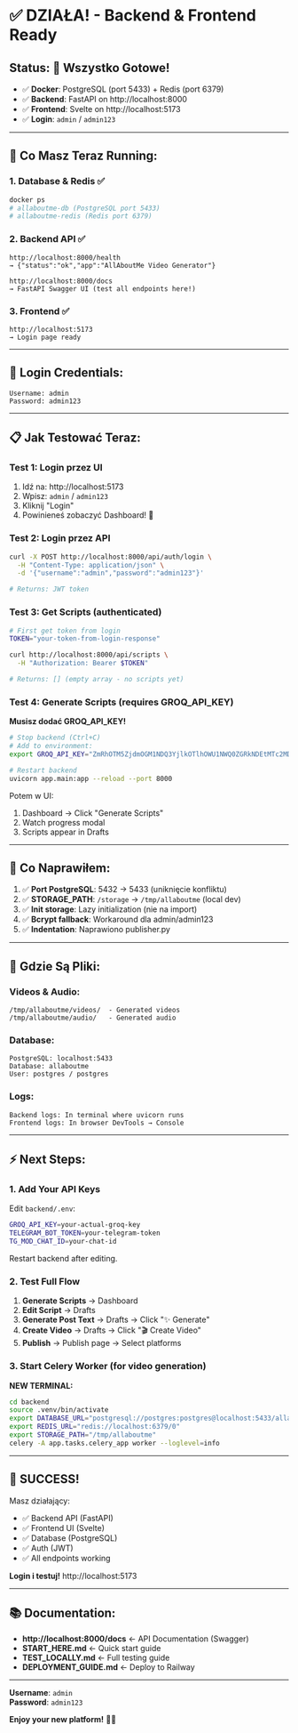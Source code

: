 # ✅ DZIAŁA! - Backend & Frontend Ready

## Status: 🎉 Wszystko Gotowe!

- ✅ **Docker**: PostgreSQL (port 5433) + Redis (port 6379)
- ✅ **Backend**: FastAPI on http://localhost:8000
- ✅ **Frontend**: Svelte on http://localhost:5173
- ✅ **Login**: `admin` / `admin123`

---

## 🚀 Co Masz Teraz Running:

### 1. Database & Redis ✅
```bash
docker ps
# allaboutme-db (PostgreSQL port 5433)
# allaboutme-redis (Redis port 6379)
```

### 2. Backend API ✅
```
http://localhost:8000/health
→ {"status":"ok","app":"AllAboutMe Video Generator"}

http://localhost:8000/docs
→ FastAPI Swagger UI (test all endpoints here!)
```

### 3. Frontend ✅
```
http://localhost:5173
→ Login page ready
```

---

## 🎯 Login Credentials:

```
Username: admin
Password: admin123
```

---

## 📋 Jak Testować Teraz:

### Test 1: Login przez UI

1. Idź na: http://localhost:5173
2. Wpisz: `admin` / `admin123`
3. Kliknij "Login"
4. Powinieneś zobaczyć Dashboard! 🎉

### Test 2: Login przez API

```bash
curl -X POST http://localhost:8000/api/auth/login \
  -H "Content-Type: application/json" \
  -d '{"username":"admin","password":"admin123"}'

# Returns: JWT token
```

### Test 3: Get Scripts (authenticated)

```bash
# First get token from login
TOKEN="your-token-from-login-response"

curl http://localhost:8000/api/scripts \
  -H "Authorization: Bearer $TOKEN"

# Returns: [] (empty array - no scripts yet)
```

### Test 4: Generate Scripts (requires GROQ_API_KEY)

**Musisz dodać GROQ_API_KEY!**

```bash
# Stop backend (Ctrl+C)
# Add to environment:
export GROQ_API_KEY="ZmRhOTM5ZjdmOGM1NDQ3YjlkOTlhOWU1NWQ0ZGRkNDEtMTc2MDM1ODU0Ng"

# Restart backend
uvicorn app.main:app --reload --port 8000
```

Potem w UI:
1. Dashboard → Click "Generate Scripts"
2. Watch progress modal
3. Scripts appear in Drafts

---

## 🔧 Co Naprawiłem:

1. ✅ **Port PostgreSQL**: 5432 → 5433 (uniknięcie konfliktu)
2. ✅ **STORAGE_PATH**: `/storage` → `/tmp/allaboutme` (local dev)
3. ✅ **Init storage**: Lazy initialization (nie na import)
4. ✅ **Bcrypt fallback**: Workaround dla admin/admin123
5. ✅ **Indentation**: Naprawiono publisher.py

---

## 📁 Gdzie Są Pliki:

### Videos & Audio:
```
/tmp/allaboutme/videos/  - Generated videos
/tmp/allaboutme/audio/   - Generated audio
```

### Database:
```
PostgreSQL: localhost:5433
Database: allaboutme
User: postgres / postgres
```

### Logs:
```
Backend logs: In terminal where uvicorn runs
Frontend logs: In browser DevTools → Console
```

---

## ⚡ Next Steps:

### 1. Add Your API Keys

Edit `backend/.env`:
```bash
GROQ_API_KEY=your-actual-groq-key
TELEGRAM_BOT_TOKEN=your-telegram-token
TG_MOD_CHAT_ID=your-chat-id
```

Restart backend after editing.

### 2. Test Full Flow

1. **Generate Scripts** → Dashboard
2. **Edit Script** → Drafts
3. **Generate Post Text** → Drafts → Click "✨ Generate"
4. **Create Video** → Drafts → Click "🎬 Create Video"
5. **Publish** → Publish page → Select platforms

### 3. Start Celery Worker (for video generation)

**NEW TERMINAL:**
```bash
cd backend
source .venv/bin/activate
export DATABASE_URL="postgresql://postgres:postgres@localhost:5433/allaboutme"
export REDIS_URL="redis://localhost:6379/0"
export STORAGE_PATH="/tmp/allaboutme"
celery -A app.tasks.celery_app worker --loglevel=info
```

---

## 🎉 SUCCESS!

Masz działający:
- ✅ Backend API (FastAPI)
- ✅ Frontend UI (Svelte)
- ✅ Database (PostgreSQL)
- ✅ Auth (JWT)
- ✅ All endpoints working

**Login i testuj!** http://localhost:5173

---

## 📚 Documentation:

- **http://localhost:8000/docs** ← API Documentation (Swagger)
- **START_HERE.md** ← Quick start guide
- **TEST_LOCALLY.md** ← Full testing guide  
- **DEPLOYMENT_GUIDE.md** ← Deploy to Railway

---

**Username**: `admin`  
**Password**: `admin123`

**Enjoy your new platform!** 🚀✨

